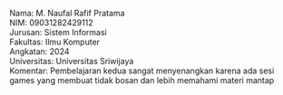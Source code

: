 Nama: M. Naufal Rafif Pratama  
NIM: 09031282429112  
Jurusan: Sistem Informasi  
Fakultas: Ilmu Komputer  
Angkatan: 2024  
Universitas: Universitas Sriwijaya  
Komentar: Pembelajaran kedua sangat menyenangkan karena ada sesi games yang membuat tidak bosan dan lebih memahami materi
mantap